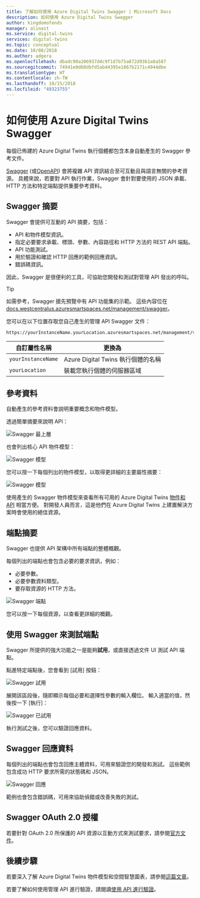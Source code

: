 ```yaml
---
title: 了解如何使用 Azure Digital Twins Swagger | Microsoft Docs
description: 如何使用 Azure Digital Twins Swagger
author: kingdomofends
manager: alinast
ms.service: digital-twins
services: digital-twins
ms.topic: conceptual
ms.date: 10/08/2018
ms.author: adgera
ms.openlocfilehash: dbadc90a206937d4c9f1d7b75a872d93b1a8a587
ms.sourcegitcommit: 74941e0d60dbfd5ab44395e1867b2171c4944dbe
ms.translationtype: HT
ms.contentlocale: zh-TW
ms.lasthandoff: 10/15/2018
ms.locfileid: "49323755"
---
```

# <a name="how-to-use-azure-digital-twins-swagger"></a>如何使用 Azure Digital Twins Swagger

每個已佈建的 Azure Digital Twins 執行個體都包含本身自動產生的 Swagger 參考文件。

[Swagger](https://swagger.io/) (或[OpenAPI](https://www.openapis.org/)) 會將複雜 API 資訊結合至可互動且與語言無關的參考資源。 具體來說，若要對 API 執行作業，Swagger 會針對要使用的 JSON 承載、HTTP 方法和特定端點提供重要參考資料。

## <a name="swagger-summary"></a>Swagger 摘要

Swagger 會提供可互動的 API 摘要，包括：

* API 和物件模型資訊。
* 指定必要要求承載、標頭、參數、內容路徑和 HTTP 方法的 REST API 端點。
* API 功能測試。
* 用於驗證和確認 HTTP 回應的範例回應資訊。
* 錯誤碼資訊。

因此，Swagger 是很便利的工具，可協助您開發和測試對管理 API 發出的呼叫。

> [!TIP]
> 如需參考，Swagger 搶先預覽中有 API 功能集的示範。
> 這些內容位在 [docs.westcentralus.azuresmartspaces.net/management/swagger](https://docs.westcentralus.azuresmartspaces.net/management/swagger)。

您可以在以下位置存取您自己產生的管理 API Swagger 文件：

```plaintext
https://yourInstanceName.yourLocation.azuresmartspaces.net/management/swagger
```

| 自訂屬性名稱 | 更換為 |
| --- | --- |
| `yourInstanceName` | Azure Digital Twins 執行個體的名稱 |
| `yourLocation` | 裝載您執行個體的伺服器區域 |

## <a name="reference-material"></a>參考資料

自動產生的參考資料會說明重要概念和物件模型。

透過簡單摘要來說明 API：

![Swagger 最上層][1]

也會列出核心 API 物件模型：

![Swagger 模型][2]

您可以按一下每個列出的物件模型，以取得更詳細的主要屬性摘要：

![Swagger 模型][3]

使用產生的 Swagger 物件模型來查看所有可用的 Azure Digital Twins [物件和 API](./concepts-objectmodel-spatialgraph.md) 相當方便。 對開發人員而言，這是他們在 Azure Digital Twins 上建置解決方案時會使用的絕佳資源。

## <a name="endpoint-summary"></a>端點摘要

Swagger 也提供 API 架構中所有端點的整體概觀。

每個列出的端點也會包含必要的要求資訊，例如：

* 必要參數。
* 必要參數資料類型。
* 要存取資源的 HTTP 方法。

![Swagger 端點][4]

您可以按一下每個資源，以查看更詳細的概觀。

## <a name="using-swagger-to-test-endpoints"></a>使用 Swagger 來測試端點

Swagger 所提供的強大功能之一是能夠**試用**，或直接透過文件 UI 測試 API 端點。

點進特定端點後，您會看到 [試用] 按鈕：

![Swagger 試用][5]

展開該區段後，隨即顯示每個必要和選擇性參數的輸入欄位。 輸入適當的值，然後按一下 [執行]：

![Swagger 已試用][6]

執行測試之後，您可以驗證回應資料。

## <a name="swagger-response-data"></a>Swagger 回應資料

每個列出的端點也會包含回應主體資料，可用來驗證您的開發和測試。 這些範例包含成功 HTTP 要求所需的狀態碼和 JSON。

![Swagger 回應][7]

範例也會包含錯誤碼，可用來協助偵錯或改善失敗的測試。

## <a name="swagger-oauth-20-authorization"></a>Swagger OAuth 2.0 授權

若要針對 OAuth 2.0 所保護的 API 資源以互動方式來測試要求，請參閱[官方文件](https://swagger.io/docs/specification/authentication/oauth2/)。

## <a name="next-steps"></a>後續步驟

若要深入了解 Azure Digital Twins 物件模型和空間智慧圖表，請參閱[這篇文章](./concepts-objectmodel-spatialgraph.md)。

若要了解如何使用管理 API 進行驗證，請閱讀[使用 API 進行驗證](./security-authenticating-apis.md)。

<!-- Images -->
[1]: media/how-to-use-swagger/swagger_management_top.png
[2]: media/how-to-use-swagger/swagger_management_models.png
[3]: media/how-to-use-swagger/swagger_management_model.png
[4]: media/how-to-use-swagger/swagger_management_endpoints.png
[5]: media/how-to-use-swagger/swagger_management_try.png
[6]: media/how-to-use-swagger/swagger_management_tried.png
[7]: media/how-to-use-swagger/swagger_management_response.png

